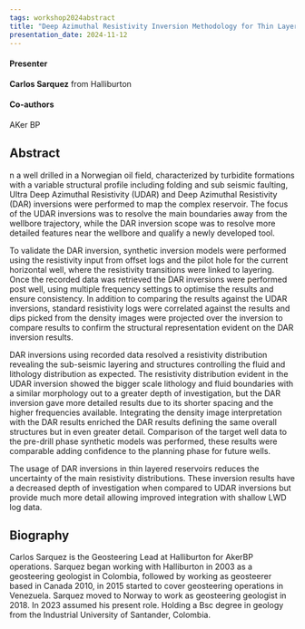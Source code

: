 ```yaml
---
tags: workshop2024abstract
title: "Deep Azimuthal Resistivity Inversion Methodology for Thin Layered Reservoirs (Carlos Sarquez, Halliburton)"
presentation_date: 2024-11-12
---
```

#### Presenter
**Carlos Sarquez** from Halliburton
#### Co-authors
AKer BP
## Abstract
n a well drilled in a Norwegian oil field, characterized by turbidite formations with a variable structural profile including folding and sub seismic faulting, Ultra Deep Azimuthal Resistivity (UDAR) and Deep Azimuthal Resistivity (DAR) inversions were performed to map the complex reservoir. The focus of the UDAR inversions was to resolve the main boundaries away from the wellbore trajectory, while the DAR inversion scope was to resolve more detailed features near the wellbore and qualify a newly developed tool. 



To validate the DAR inversion, synthetic inversion models were performed using the resistivity input from offset logs and the pilot hole for the current horizontal well, where the resistivity transitions were linked to layering. Once the recorded data was retrieved the DAR inversions were performed post well, using multiple frequency settings to optimise the results and ensure consistency.  In addition to comparing the results against the UDAR inversions, standard resistivity logs were correlated against the results and dips picked from the density images were projected over the inversion to compare results to confirm the structural representation evident on the DAR inversion results. 



DAR inversions using recorded data resolved a resistivity distribution revealing the sub-seismic layering and structures controlling the fluid and lithology distribution as expected. The resistivity distribution evident in the UDAR inversion showed the bigger scale lithology and fluid boundaries with a similar morphology out to a greater depth of investigation, but the DAR inversion gave more detailed results due to its shorter spacing and the higher frequencies available. Integrating the density image interpretation with the DAR results enriched the DAR results defining the same overall structures but in even greater detail. Comparison of the target well data to the pre-drill phase synthetic models was performed, these results were comparable adding confidence to the planning phase for future wells. 



The usage of DAR inversions in thin layered reservoirs reduces the uncertainty of the main resistivity distributions.  These inversion results have a decreased depth of investigation when compared to UDAR inversions but provide much more detail allowing improved integration with shallow LWD log data. 
## Biography
Carlos Sarquez is the Geosteering Lead at Halliburton for AkerBP operations. Sarquez began working with Halliburton in 2003 as a geosteering geologist in Colombia, followed by working as geosteerer based in Canada 2010, in 2015 started to cover geosteering operations in Venezuela. Sarquez moved to Norway to work as geosteering geologist in 2018. In 2023 assumed his present role. Holding a Bsc degree in geology from the Industrial University of Santander, Colombia.  